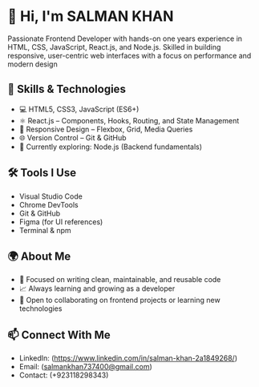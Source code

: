 # 👋 Hi, I'm SALMAN KHAN
Passionate Frontend Developer with hands-on one years experience in HTML, CSS, JavaScript, React.js, and Node.js. Skilled in building responsive, user-centric web interfaces with a focus on performance and modern design


## 🚀 Skills & Technologies
- 💻 HTML5, CSS3, JavaScript (ES6+)
- ⚛️ React.js – Components, Hooks, Routing, and State Management
- 🎨 Responsive Design – Flexbox, Grid, Media Queries
- 🌐 Version Control – Git & GitHub
- 🌱 Currently exploring: Node.js (Backend fundamentals)

## 🛠 Tools I Use
- Visual Studio Code
- Chrome DevTools
- Git & GitHub
- Figma (for UI references)
- Terminal & npm

## 🌍 About Me

- 🎯 Focused on writing clean, maintainable, and reusable code
- 📈 Always learning and growing as a developer
- 🤝 Open to collaborating on frontend projects or learning new technologies

## 📫 Connect With Me

- LinkedIn: (https://www.linkedin.com/in/salman-khan-2a1849268/) 
- Email: (salmankhan737400@gmail.com)
- Contact: (+923118298343)
  

